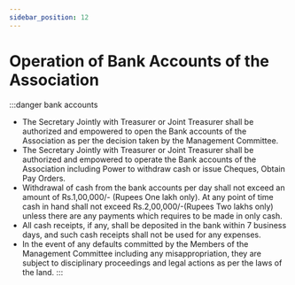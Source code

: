 ```yaml
---
sidebar_position: 12
---
```


# Operation of Bank Accounts of the Association

:::danger bank accounts

- The Secretary Jointly with Treasurer or Joint Treasurer shall be authorized and empowered to open the Bank accounts of the Association as per the decision taken by the Management Committee.
- The Secretary Jointly with Treasurer or Joint Treasurer shall be authorized and empowered to operate the Bank accounts of the Association including Power to withdraw cash or issue Cheques, Obtain Pay Orders.
- Withdrawal of cash from the bank accounts per day shall not exceed an amount of Rs.1,00,000/- (Rupees One lakh only). At any point of time cash in hand shall not exceed Rs.2,00,000/-(Rupees Two lakhs only) unless there are any payments which requires to be made in only cash.
- All cash receipts, if any, shall be deposited in the bank within 7 business days, and such cash receipts shall not be used for any expenses.
- In the event of any defaults committed by the Members of the Management Committee including any misappropriation, they are subject to disciplinary proceedings and legal actions as per the laws of the land.
:::
